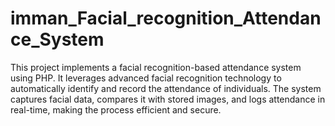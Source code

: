 # imman_Facial_recognition_Attendance_System
This project implements a facial recognition-based attendance system using PHP. It leverages advanced facial recognition technology to automatically identify and record the attendance of individuals. The system captures facial data, compares it with stored images, and logs attendance in real-time, making the process efficient and secure. 
